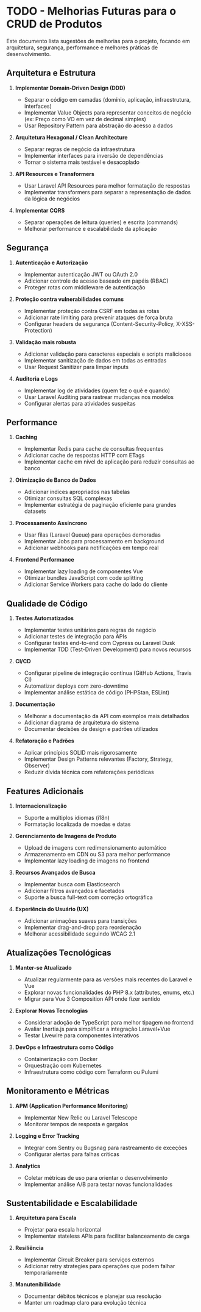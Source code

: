 # TODO - Melhorias Futuras para o CRUD de Produtos

Este documento lista sugestões de melhorias para o projeto, focando em arquitetura, segurança, performance e melhores práticas de desenvolvimento.

## Arquitetura e Estrutura

1. **Implementar Domain-Driven Design (DDD)**
   - Separar o código em camadas (domínio, aplicação, infraestrutura, interfaces)
   - Implementar Value Objects para representar conceitos de negócio (ex: Preço como VO em vez de decimal simples)
   - Usar Repository Pattern para abstração do acesso a dados

2. **Arquitetura Hexagonal / Clean Architecture**
   - Separar regras de negócio da infraestrutura
   - Implementar interfaces para inversão de dependências
   - Tornar o sistema mais testável e desacoplado

3. **API Resources e Transformers**
   - Usar Laravel API Resources para melhor formatação de respostas
   - Implementar transformers para separar a representação de dados da lógica de negócios

4. **Implementar CQRS**
   - Separar operações de leitura (queries) e escrita (commands)
   - Melhorar performance e escalabilidade da aplicação

## Segurança

1. **Autenticação e Autorização**
   - Implementar autenticação JWT ou OAuth 2.0
   - Adicionar controle de acesso baseado em papéis (RBAC)
   - Proteger rotas com middleware de autenticação

2. **Proteção contra vulnerabilidades comuns**
   - Implementar proteção contra CSRF em todas as rotas
   - Adicionar rate limiting para prevenir ataques de força bruta
   - Configurar headers de segurança (Content-Security-Policy, X-XSS-Protection)

3. **Validação mais robusta**
   - Adicionar validação para caracteres especiais e scripts maliciosos
   - Implementar sanitização de dados em todas as entradas
   - Usar Request Sanitizer para limpar inputs

4. **Auditoria e Logs**
   - Implementar log de atividades (quem fez o quê e quando)
   - Usar Laravel Auditing para rastrear mudanças nos modelos
   - Configurar alertas para atividades suspeitas

## Performance

1. **Caching**
   - Implementar Redis para cache de consultas frequentes
   - Adicionar cache de respostas HTTP com ETags
   - Implementar cache em nível de aplicação para reduzir consultas ao banco

2. **Otimização de Banco de Dados**
   - Adicionar índices apropriados nas tabelas
   - Otimizar consultas SQL complexas
   - Implementar estratégia de paginação eficiente para grandes datasets

3. **Processamento Assíncrono**
   - Usar filas (Laravel Queue) para operações demoradas
   - Implementar Jobs para processamento em background
   - Adicionar webhooks para notificações em tempo real

4. **Frontend Performance**
   - Implementar lazy loading de componentes Vue
   - Otimizar bundles JavaScript com code splitting
   - Adicionar Service Workers para cache do lado do cliente

## Qualidade de Código

1. **Testes Automatizados**
   - Implementar testes unitários para regras de negócio
   - Adicionar testes de integração para APIs
   - Configurar testes end-to-end com Cypress ou Laravel Dusk
   - Implementar TDD (Test-Driven Development) para novos recursos

2. **CI/CD**
   - Configurar pipeline de integração contínua (GitHub Actions, Travis CI)
   - Automatizar deploys com zero-downtime
   - Implementar análise estática de código (PHPStan, ESLint)

3. **Documentação**
   - Melhorar a documentação da API com exemplos mais detalhados
   - Adicionar diagrama de arquitetura do sistema
   - Documentar decisões de design e padrões utilizados

4. **Refatoração e Padrões**
   - Aplicar princípios SOLID mais rigorosamente
   - Implementar Design Patterns relevantes (Factory, Strategy, Observer)
   - Reduzir dívida técnica com refatorações periódicas

## Features Adicionais

1. **Internacionalização**
   - Suporte a múltiplos idiomas (i18n)
   - Formatação localizada de moedas e datas

2. **Gerenciamento de Imagens de Produto**
   - Upload de imagens com redimensionamento automático
   - Armazenamento em CDN ou S3 para melhor performance
   - Implementar lazy loading de imagens no frontend

3. **Recursos Avançados de Busca**
   - Implementar busca com Elasticsearch
   - Adicionar filtros avançados e facetados
   - Suporte a busca full-text com correção ortográfica

4. **Experiência do Usuário (UX)**
   - Adicionar animações suaves para transições
   - Implementar drag-and-drop para reordenação
   - Melhorar acessibilidade seguindo WCAG 2.1

## Atualizações Tecnológicas

1. **Manter-se Atualizado**
   - Atualizar regularmente para as versões mais recentes do Laravel e Vue
   - Explorar novas funcionalidades do PHP 8.x (attributes, enums, etc.)
   - Migrar para Vue 3 Composition API onde fizer sentido

2. **Explorar Novas Tecnologias**
   - Considerar adoção de TypeScript para melhor tipagem no frontend
   - Avaliar Inertia.js para simplificar a integração Laravel+Vue
   - Testar Livewire para componentes interativos

3. **DevOps e Infraestrutura como Código**
   - Containerização com Docker
   - Orquestração com Kubernetes
   - Infraestrutura como código com Terraform ou Pulumi

## Monitoramento e Métricas

1. **APM (Application Performance Monitoring)**
   - Implementar New Relic ou Laravel Telescope
   - Monitorar tempos de resposta e gargalos

2. **Logging e Error Tracking**
   - Integrar com Sentry ou Bugsnag para rastreamento de exceções
   - Configurar alertas para falhas críticas

3. **Analytics**
   - Coletar métricas de uso para orientar o desenvolvimento
   - Implementar análise A/B para testar novas funcionalidades

## Sustentabilidade e Escalabilidade

1. **Arquitetura para Escala**
   - Projetar para escala horizontal
   - Implementar stateless APIs para facilitar balanceamento de carga

2. **Resiliência**
   - Implementar Circuit Breaker para serviços externos
   - Adicionar retry strategies para operações que podem falhar temporariamente

3. **Manutenibilidade**
   - Documentar débitos técnicos e planejar sua resolução
   - Manter um roadmap claro para evolução técnica